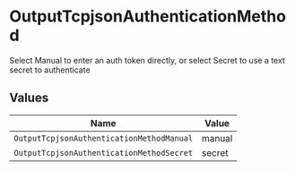 # OutputTcpjsonAuthenticationMethod

Select Manual to enter an auth token directly, or select Secret to use a text secret to authenticate


## Values

| Name                                      | Value                                     |
| ----------------------------------------- | ----------------------------------------- |
| `OutputTcpjsonAuthenticationMethodManual` | manual                                    |
| `OutputTcpjsonAuthenticationMethodSecret` | secret                                    |